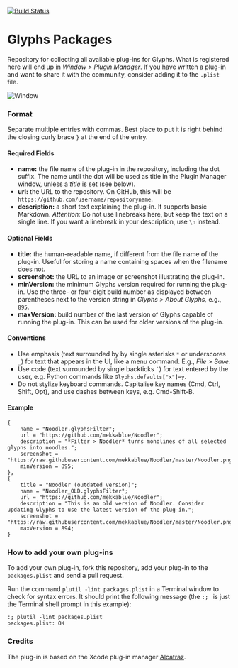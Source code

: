 [![Build Status](https://travis-ci.org/schriftgestalt/glyphs-packages.svg?branch=master)](https://travis-ci.org/schriftgestalt/glyphs-packages)

# Glyphs Packages

Repository for collecting all available plug-ins for Glyphs. What is registered here will end up in *Window > Plugin Manager*. If you have written a plug-in and want to share it with the community, consider adding it to the `.plist` file.

![Window](https://github.com/schriftgestalt/glyphs-packages/blob/master/images/Screenshot.png?raw=true)

### Format

Separate multiple entries with commas. Best place to put it is right behind the closing curly brace `}` at the end of the entry.

#### Required Fields

- **name:** the file name of the plug-in in the repository, including the dot suffix. The name until the dot will be used as title in the Plugin Manager window, unless a *title* is set (see below).
- **url:** the URL to the repository. On GitHub, this will be `https://github.com/username/repositoryname`.
- **description:** a short text explaining the plug-in. It supports basic Markdown. *Attention:* Do not use linebreaks here, but keep the text on a single line. If you want a linebreak in your description, use `\n` instead.

#### Optional Fields

- **title:** the human-readable name, if different from the file name of the plug-in. Useful for storing a name containing spaces when the filename does not.
- **screenshot:** the URL to an image or screenshot illustrating the plug-in.
- **minVersion:** the minimum Glyphs version required for running the plug-in. Use the three- or four-digit build number as displayed between parentheses next to the version string in *Glyphs > About Glyphs,* e.g., `895`.
- **maxVersion:** build number of the last version of Glyphs capable of running the plug-in. This can be used for older versions of the plug-in.

#### Conventions

* Use emphasis (text surrounded by by single asterisks `*` or underscores `_`) for text that appears in the UI, like a menu command. E.g., *File > Save.*
* Use code (text surrounded by single backticks `` ` ``) for text entered by the user, e.g. Python commands like `Glyphs.defaults["x"]=y`.
* Do not stylize keyboard commands. Capitalise key names (Cmd, Ctrl, Shift, Opt), and use dashes between keys, e.g. Cmd-Shift-B.

#### Example

	{
		name = "Noodler.glyphsFilter";
		url = "https://github.com/mekkablue/Noodler";
		description = "*Filter > Noodler* turns monolines of all selected glyphs into noodles.";
		screenshot = "https://raw.githubusercontent.com/mekkablue/Noodler/master/Noodler.png";
		minVersion = 895;
	},
	{
		title = "Noodler (outdated version)";
		name = "Noodler_OLD.glyphsFilter";
		url = "https://github.com/mekkablue/Noodler";
		description = "This is an old version of Noodler. Consider updating Glyphs to use the latest version of the plug-in.";
		screenshot = "https://raw.githubusercontent.com/mekkablue/Noodler/master/Noodler.png";
		maxVersion = 894;
	}


### How to add your own plug-ins

To add your own plug-in, fork this repository, add your plug-in to the `packages.plist` and send a pull request.

Run the command `plutil -lint packages.plist` in a Terminal window to check for syntax errors. It should print the following message (the `:; ` is just the Terminal shell prompt in this example):
```
:; plutil -lint packages.plist
packages.plist: OK
```

### Credits

The plug-in is based on the Xcode plug-in manager [Alcatraz](http://alcatraz.io).